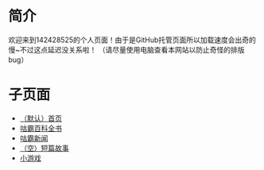 # 简介
欢迎来到142428525的个人页面！由于是GitHub托管页面所以加载速度会出奇的慢~不过这点延迟没关系啦！
（请尽量使用电脑查看本网站以防止奇怪的排版bug）  

# 子页面
- [（默认）首页](https://142428525.github.io/index)
- [咕霸百科全书](https://142428525.github.io/MGE/index)
- [咕霸新闻](https://142428525.github.io/news)
- [（空）短篇故事](https://142428525.github.io/short_story)
- [小游戏](https://142428525.github.io/chiruno)
